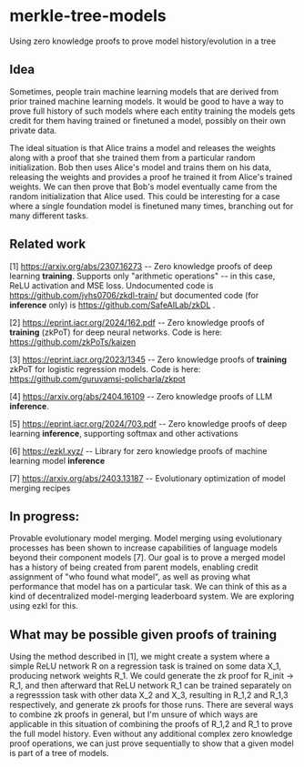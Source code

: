# merkle-tree-models
Using zero knowledge proofs to prove model history/evolution in a tree

## Idea
Sometimes, people train machine learning models that are derived from prior trained machine learning models. It would be good to have a way to prove full history of such models where each entity training the models gets credit for them having trained or finetuned a model, possibly on their own private data.

The ideal situation is that Alice trains a model and releases the weights along with a proof that she trained them from a particular random initialization. Bob then uses Alice's model and trains them on his data, releasing the weights and provides a proof he trained it from Alice's trained weights. We can then prove that Bob's model eventually came from the random initialization that Alice used. This could be interesting for a case where a single foundation model is finetuned many times, branching out for many different tasks.

## Related work
[1] https://arxiv.org/abs/2307.16273 -- Zero knowledge proofs of deep learning **training**. Supports only "arithmetic operations" -- in this case, ReLU activation and MSE loss. Undocumented code is https://github.com/jvhs0706/zkdl-train/ but documented code (for **inference** only) is https://github.com/SafeAILab/zkDL .

[2] https://eprint.iacr.org/2024/162.pdf -- Zero knowledge proofs of **training** (zkPoT) for deep neural networks. Code is here: https://github.com/zkPoTs/kaizen

[3] https://eprint.iacr.org/2023/1345 -- Zero knowledge proofs of **training** zkPoT for logistic regression models. Code is here: https://github.com/guruvamsi-policharla/zkpot

[4] https://arxiv.org/abs/2404.16109 -- Zero knowledge proofs of LLM **inference**.

[5] https://eprint.iacr.org/2024/703.pdf -- Zero knowledge proofs of deep learning **inference**, supporting softmax and other activations

[6] https://ezkl.xyz/ -- Library for zero knowledge proofs of machine learning model **inference**

[7] https://arxiv.org/abs/2403.13187 -- Evolutionary optimization of model merging recipes

## In progress:
Provable evolutionary model merging. Model merging using evolutionary processes has been shown to increase capabilities of language models beyond their component models [7]. Our goal is to prove a merged model has a history of being created from parent models, enabling credit assignment of "who found what model", as well as proving what performance that model has on a particular task. We can think of this as a kind of decentralized model-merging leaderboard system. We are exploring using ezkl for this.

## What may be possible given proofs of training
Using the method described in [1], we might create a system where a simple ReLU network R on a regression task is trained on some data X_1, producing network weights R_1. We could generate the zk proof for R_init -> R_1, and then afterward that ReLU network R_1 can be trained separately on a regresssion task with other data X_2 and X_3, resulting in R_1,2 and R_1,3 respectively, and generate zk proofs for those runs. There are several ways to combine zk proofs in general, but I'm unsure of which ways are applicable in this situation of combining the proofs of R_1,2 and R_1 to prove the full model history. Even without any additional complex zero knowledge proof operations, we can just prove sequentially to show that a given model is part of a tree of models.

